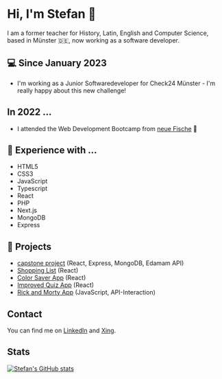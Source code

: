 # Hi, I'm Stefan  :wave:

I am a former teacher for History, Latin, English and Computer Science, based in Münster 🇩🇪, now working as a software developer. 

## 💻 Since January 2023
- I'm working as a Junior Softwaredeveloper for Check24 Münster - I'm really happy about this new challenge! 

## In 2022 ...
- I attended the Web Development Bootcamp from [neue Fische](https://www.neuefische.de/)  🐧

## 💬 Experience with ...
- HTML5
- CSS3
- JavaScript
- Typescript
- React
- PHP
- Next.js
- MongoDB
- Express

## 🧠 Projects
- [capstone project](https://github.com/s-kond/capstone-cook4all) (React, Express, MongoDB, Edamam API)
- [Shopping List](https://shoppinglist-kappa.vercel.app/) (React)
- [Color Saver App](https://color-saver-sandy.vercel.app) (React)
- [Improved Quiz App](https://quiz-app-ultra-git-main-s-kond.vercel.app) (React)
- [Rick and Morty App](https://rick-and-morty-app-omega-orcin.vercel.app) (JavaScript, API-Interaction)

## Contact

You can find me on [LinkedIn](https://www.linkedin.com/in/stefan-kondring-04b27b246/) and [Xing](https://www.xing.com/profile/Stefan_Kondring/cv).

## Stats
[![Stefan's GitHub stats](https://github-readme-stats.vercel.app/api?username=s-kond&theme=tokyonight)](https://github.com/s-kond/github-readme-stats)
